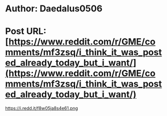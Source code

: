 # Author: Daedalus0506
# Post URL: [https://www.reddit.com/r/GME/comments/mf3zsq/i_think_it_was_posted_already_today_but_i_want/](https://www.reddit.com/r/GME/comments/mf3zsq/i_think_it_was_posted_already_today_but_i_want/)


https://i.redd.it/f8w05ja8s4e61.png